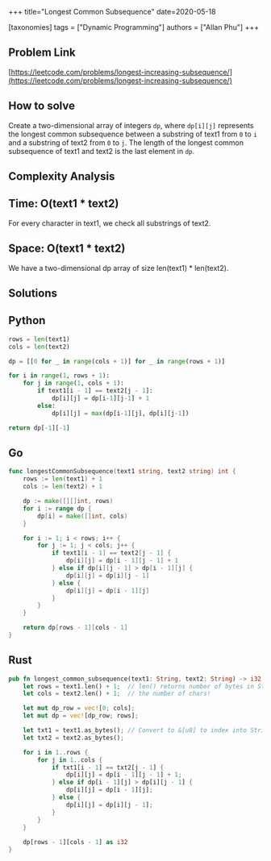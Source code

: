 +++
title="Longest Common Subsequence"
date=2020-05-18

[taxonomies]
tags = ["Dynamic Programming"]
authors = ["Allan Phu"]
+++

## Problem Link

[https://leetcode.com/problems/longest-increasing-subsequence/](https://leetcode.com/problems/longest-increasing-subsequence/)

## How to solve

Create a two-dimensional array of integers `dp`, where `dp[i][j]` represents the longest common subsequence between a substring of text1 from `0` to `i` and a substring of text2 from `0` to `j`. The length of the longest common subsequence of text1 and text2 is the last element in `dp`.

## Complexity Analysis

## Time: O(text1 * text2)

For every character in text1, we check all substrings of text2.

## Space: O(text1 * text2)

We have a two-dimensional dp array of size len(text1) * len(text2).

## Solutions

## Python

``` python
rows = len(text1)
cols = len(text2)

dp = [[0 for _ in range(cols + 1)] for _ in range(rows + 1)]

for i in range(1, rows + 1):
    for j in range(1, cols + 1):
        if text1[i - 1] == text2[j - 1]:
            dp[i][j] = dp[i-1][j-1] + 1
        else:
            dp[i][j] = max(dp[i-1][j], dp[i][j-1])

return dp[-1][-1]
```

## Go

``` go
func longestCommonSubsequence(text1 string, text2 string) int {
    rows := len(text1) + 1
    cols := len(text2) + 1

    dp := make([][]int, rows)
    for i := range dp {
        dp[i] = make([]int, cols)
    }

    for i := 1; i < rows; i++ {
        for j := 1; j < cols; j++ {
            if text1[i - 1] == text2[j - 1] {
                dp[i][j] = dp[i - 1][j - 1] + 1
            } else if dp[i][j - 1] > dp[i - 1][j] {
                dp[i][j] = dp[i][j - 1]
            } else {
                dp[i][j] = dp[i - 1][j]
            }
        }
    }

    return dp[rows - 1][cols - 1]
}
```

## Rust

``` rust
pub fn longest_common_subsequence(text1: String, text2: String) -> i32 {
    let rows = text1.len() + 1;  // len() returns number of bytes in String, not necessarily
    let cols = text2.len() + 1;  // the number of chars!

    let mut dp_row = vec![0; cols];
    let mut dp = vec![dp_row; rows];

    let txt1 = text1.as_bytes(); // Convert to &[u8] to index into String
    let txt2 = text2.as_bytes();

    for i in 1..rows {
        for j in 1..cols {
            if txt1[i - 1] == txt2[j - 1] {
                dp[i][j] = dp[i - 1][j - 1] + 1;
            } else if dp[i - 1][j] > dp[i][j - 1] {
                dp[i][j] = dp[i - 1][j];
            } else {
                dp[i][j] = dp[i][j - 1];
            }
        }
    }
  
    dp[rows - 1][cols - 1] as i32
}
```
